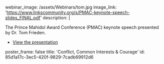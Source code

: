 webinar_image: /assets/Webinars/tom.jpg
image_link: 'https://www.linkscommunity.org/s/PMAC-keynote-speech-slides_FINAL.pdf'
description: |
  <p>The Prince Mahidol Award Conference (PMAC) keynote speech presented by Dr. Tom Frieden.
  </p>
  <ul>
  	<li><a href="https://linkscommunity.org/assets/PDFs/pmac-keynote-speech-slides_final.pdf" target="_blank">View the presentation</a></li>
  </ul>
poster_frame: false
title: 'Conflict, Common Interests & Courage'
id: 85d1a17c-3ec5-420f-9829-7cadb69912d6
